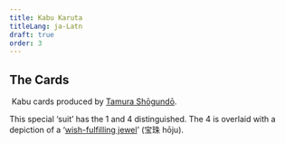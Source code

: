 ```yaml
---
title: Kabu Karuta
titleLang: ja-Latn
draft: true
order: 3
---
```


## The Cards

<Image 
    size="wide"
    src='Shogundo_cards.jpg'
    alt="">
<span class="noun" lang="ja-Latn">Kabu</span> cards produced by [<span class="noun" lang="ja-Latn">Tamura
Shōgundō</span>](/articles/cards/japan/hanafuda/traditional-manufacturers/#tamura-shogundo).
</Image>

This special ‘suit’ has the <Cards>1</Cards> and <Cards>4</Cards> distinguished. The
4 is overlaid with a depiction of a ‘[wish-fulfilling
jewel](https://en.wikipedia.org/wiki/Cintamani)’ (<span lang="ja">宝珠</span>
<span lang="ja-Latn">hōju</span>).
